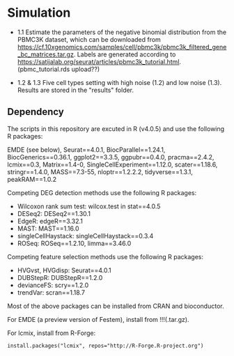 # Simulation

- 1.1 Estimate the parameters of the negative binomial distribution from the PBMC3K dataset, which can be downloaded from https://cf.10xgenomics.com/samples/cell/pbmc3k/pbmc3k_filtered_gene_bc_matrices.tar.gz. Labels are generated according to https://satijalab.org/seurat/articles/pbmc3k_tutorial.html. (pbmc_tutorial.rds upload??)

- 1.2 & 1.3 Five cell types setting with high noise (1.2) and low noise (1.3). Results are stored in the "results" folder.

## Dependency
The scripts in this repository are excuted in R (v4.0.5) and use the following R packages:

EMDE (see below), Seurat==4.0.1, BiocParallel==1.24.1, BiocGenerics==0.36.1, ggplot2==3.3.5, ggpubr==0.4.0, pracma==2.4.2, lcmix==0.3, Matrix==1.4-0, SingleCellExperiment==1.12.0, scater==1.18.6, stringr==1.4.0, MASS==7.3-55, nloptr==1.2.2.2, tidyverse==1.3.1, peakRAM==1.0.2

Competing DEG detection methods use the following R packages:

  - Wilcoxon rank sum test: wilcox.test in stat==4.0.5
  - DESeq2: DESeq2==1.30.1
  - EdgeR: edgeR==3.32.1
  - MAST: MAST==1.16.0
  - singleCellHaystack: singleCellHaystack==0.3.4
  - ROSeq: ROSeq==1.2.10, limma==3.46.0

Competing feature selection methods use the following R packages:

  - HVGvst, HVGdisp: Seurat==4.0.1
  - DUBStepR: DUBStepR==1.2.0
  - devianceFS: scry==1.2.0
  - trendVar: scran==1.18.7

Most of the above packages can be installed from CRAN and bioconductor. 

For EMDE (a preview version of Festem), install from !!!(.tar.gz). 

For lcmix, install from R-Forge:
```
install.packages("lcmix", repos="http://R-Forge.R-project.org")
```


